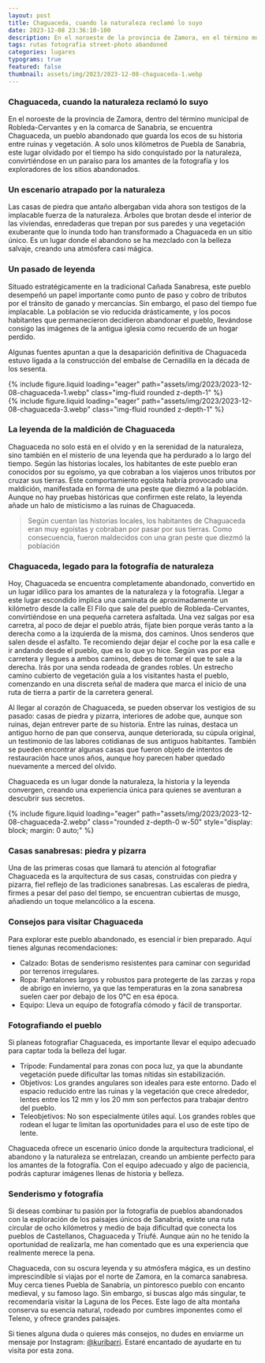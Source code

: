```yaml
---
layout: post
title: Chaguaceda, cuando la naturaleza reclamó lo suyo
date: 2023-12-08 23:36:10-100
description: En el noroeste de la provincia de Zamora, en el término municipal de Robleda-Cervantes, se encuentra Chaguaceda, un pueblo abandonado que guarda los ecos de su historia entre ruinas y vegetación.
tags: rutas fotografia street-photo abandoned
categories: lugares
typograms: true
featured: false
thumbnail: assets/img/2023/2023-12-08-chaguaceda-1.webp
---
```


### Chaguaceda, cuando la naturaleza reclamó lo suyo

En el noroeste de la provincia de Zamora, dentro del término municipal de Robleda-Cervantes y en la comarca de Sanabria, se encuentra Chaguaceda, un pueblo abandonado que guarda los ecos de su historia entre ruinas y vegetación. A solo unos kilómetros de Puebla de Sanabria, este lugar olvidado por el tiempo ha sido conquistado por la naturaleza, convirtiéndose en un paraíso para los amantes de la fotografía y los exploradores de los sitios abandonados.
### Un escenario atrapado por la naturaleza
Las casas de piedra que antaño albergaban vida ahora son testigos de la implacable fuerza de la naturaleza. Árboles que brotan desde el interior de las viviendas, enredaderas que trepan por sus paredes y una vegetación exuberante que lo inunda todo han transformado a Chaguaceda en un sitio único. Es un lugar donde el abandono se ha mezclado con la belleza salvaje, creando una atmósfera casi mágica.

### Un pasado de leyenda
Situado estratégicamente en la tradicional Cañada Sanabresa, este pueblo desempeñó un papel importante como punto de paso y cobro de tributos por el tránsito de ganado y mercancías. Sin embargo, el paso del tiempo fue implacable. La población se vio reducida drásticamente, y los pocos habitantes que permanecieron decidieron abandonar el pueblo, llevándose consigo las imágenes de la antigua iglesia como recuerdo de un hogar perdido.

Algunas fuentes apuntan a que la desaparición definitiva de Chaguaceda estuvo ligada a la construcción del embalse de Cernadilla en la década de los sesenta. 

<div class="row mt-3">
<div class="col-sm mt-3 mt-md-0">
{% include figure.liquid loading="eager" path="assets/img/2023/2023-12-08-chaguaceda-1.webp" class="img-fluid rounded z-depth-1" %}
</div>
<div class="col-sm mt-3 mt-md-0">
{% include figure.liquid loading="eager" path="assets/img/2023/2023-12-08-chaguaceda-3.webp" class="img-fluid rounded z-depth-1" %}
</div>
</div>

### La leyenda de la maldición de Chaguaceda
Chaguaceda no solo está en el olvido y en la serenidad de la naturaleza, sino también en el misterio de una leyenda que ha perdurado a lo largo del tiempo. 
Según las historias locales, los habitantes de este pueblo eran conocidos por su egoísmo, ya que cobraban a los viajeros unos tributos por cruzar sus tierras. Este comportamiento egoísta habría provocado una maldición, manifestada en forma de una peste que diezmó a la población. Aunque no hay pruebas históricas que confirmen este relato, la leyenda añade un halo de misticismo a las ruinas de Chaguaceda.

>Según cuentan las historias locales, los habitantes de Chaguaceda eran muy egoístas y cobraban por pasar por sus tierras. Como consecuencia, fueron maldecidos con una gran peste que diezmó la población

### Chaguaceda, legado para la fotografía de naturaleza 
Hoy, Chaguaceda se encuentra completamente abandonado, convertido en un lugar idílico para los amantes de la naturaleza y la fotografía. Llegar a este lugar escondido implica una caminata de aproximadamente un kilómetro desde la calle El Filo que sale del pueblo de Robleda-Cervantes, convirtiéndose en una pequeña carretera asfaltada. Una vez salgas por esa carretra, al poco de dejar el pueblo atrás, fíjate bien porque verás tanto a la derecha como a la izquierda de la misma, dos caminos. Unos senderos que salen desde el asfalto. Te recomiendo dejar dejar el coche por la esa calle e ir andando desde el pueblo, que es lo que yo hice. Según vas por esa carretera y llegues a ambos caminos, debes de tomar el que te sale a la derecha. Irás por una senda rodeada de grandes robles. Un estrecho camino cubierto de vegetación guía a los visitantes hasta el pueblo, comenzando en una discreta señal de madera que marca el inicio de una ruta de tierra a partir de la carretera general.

Al llegar al corazón de Chaguaceda, se pueden observar los vestigios de su pasado: casas de piedra y pizarra, interiores de adobe que, aunque son ruinas, dejan entrever parte de su historia. Entre las ruinas, destaca un antiguo horno de pan que conserva, aunque deteriorada, su cúpula original, un testimonio de las labores cotidianas de sus antiguos habitantes. También se pueden encontrar algunas casas que fueron objeto de intentos de restauración hace unos años, aunque hoy parecen haber quedado nuevamente a merced del olvido.

Chaguaceda es un lugar donde la naturaleza, la historia y la leyenda convergen, creando una experiencia única para quienes se aventuran a descubrir sus secretos.

<div class="text-center">
{% include figure.liquid loading="eager" path="assets/img/2023/2023-12-08-chaguaceda-2.webp" class="rounded z-depth-0 w-50" style="display: block; margin: 0 auto;" %}   
</div>

### Casas sanabresas: piedra y pizarra
Una de las primeras cosas que llamará tu atención al fotografiar Chaguaceda es la arquitectura de sus casas, construidas con piedra y pizarra, fiel reflejo de las tradiciones sanabresas. Las escaleras de piedra, firmes a pesar del paso del tiempo, se encuentran cubiertas de musgo, añadiendo un toque melancólico a la escena.

### Consejos para visitar Chaguaceda
Para explorar este pueblo abandonado, es esencial ir bien preparado. Aquí tienes algunas recomendaciones:
- Calzado: Botas de senderismo resistentes para caminar con seguridad por terrenos irregulares.
- Ropa: Pantalones largos y robustos para protegerte de las zarzas y ropa de abrigo en invierno, ya que las temperaturas en la zona sanabresa suelen caer por debajo de los 0°C en esa época.
- Equipo: Lleva un equipo de fotografía cómodo y fácil de transportar.

### Fotografiando el pueblo
Si planeas fotografiar Chaguaceda, es importante llevar el equipo adecuado para captar toda la belleza del lugar.
- Trípode: Fundamental para zonas con poca luz, ya que la abundante vegetación puede dificultar las tomas nítidas sin estabilización.
- Objetivos: Los grandes angulares son ideales para este entorno. Dado el espacio reducido entre las ruinas y la vegetación que crece alrededor, lentes entre los 12 mm y los 20 mm son perfectos para trabajar dentro del pueblo.
- Teleobjetivos: No son especialmente útiles aquí. Los grandes robles que rodean el lugar te limitan las oportunidades para el uso de este tipo de lente.

Chaguaceda ofrece un escenario único donde la arquitectura tradicional, el abandono y la naturaleza se entrelazan, creando un ambiente perfecto para los amantes de la fotografía. Con el equipo adecuado y algo de paciencia, podrás capturar imágenes llenas de historia y belleza.

### Senderismo y fotografía
Si deseas combinar tu pasión por la fotografía de pueblos abandonados con la exploración de los paisajes únicos de Sanabria, existe una ruta circular de ocho kilómetros y medio de baja dificultad que conecta los pueblos de Castellanos, Chaguaceda y Triufé. Aunque aún no he tenido la oportunidad de realizarla, me han comentado que es una experiencia que realmente merece la pena.

Chaguaceda, con su oscura leyenda y su atmósfera mágica, es un destino imprescindible si viajas por el norte de Zamora, en la comarca sanabresa. Muy cerca tienes Puebla de Sanabria, un pintoresco pueblo con encanto medieval, y su famoso lago. Sin embargo, si buscas algo más singular, te recomendaría visitar la Laguna de los Peces. Este lago de alta montaña conserva su esencia natural, rodeado por cumbres imponentes como el Teleno, y ofrece grandes paisajes.

Si tienes alguna duda o quieres más consejos, no dudes en enviarme un mensaje por Instagram: [@kuribarri](https://instagram.com/kuribarri). Estaré encantado de ayudarte en tu visita por esta zona.

